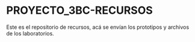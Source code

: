 # PROYECTO_3BC-RECURSOS
Este es el repositorio de recursos, acá se envían los prototipos y archivos de los laboratorios.
